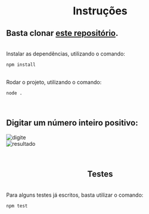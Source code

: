 <h1 align="center">
    Instruções
</h1>

## Basta clonar [este repositório](https://github.com/RodrigoFreitas-L/escribo_inovacao_teste).

<br>
Instalar as dependências, utilizando o comando:
<br>
<pre><code>npm install</code></pre>
<br>
Rodar o projeto, utilizando o comando:
<pre><code>node .</code></pre>
<br>

## Digitar um número inteiro positivo:
![digite](https://github.com/RodrigoFreitas-L/escribo_inovacao_teste/assets/13532874/eb21656a-070c-4b16-879a-9b380e179e9d)
<br>
![resultado](https://github.com/RodrigoFreitas-L/escribo_inovacao_teste/assets/13532874/2f318545-7f21-49da-80d8-626e31ed56c5)

<br>
<h2 align="center">
    Testes
</h2>
<br>
Para alguns testes já escritos, basta utilizar o comando:
<pre><code>npm test</code></pre>
